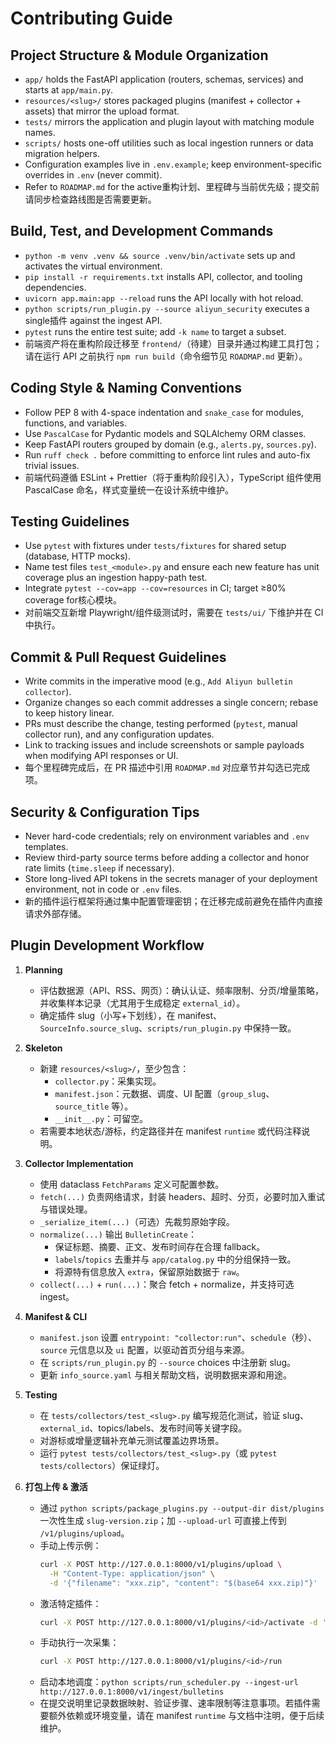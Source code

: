 # Contributing Guide

## Project Structure & Module Organization
- `app/` holds the FastAPI application (routers, schemas, services) and starts at `app/main.py`.
- `resources/<slug>/` stores packaged plugins (manifest + collector + assets) that mirror the upload format.
- `tests/` mirrors the application and plugin layout with matching module names.
- `scripts/` hosts one-off utilities such as local ingestion runners or data migration helpers.
- Configuration examples live in `.env.example`; keep environment-specific overrides in `.env` (never commit).
- Refer to `ROADMAP.md` for the active重构计划、里程碑与当前优先级；提交前请同步检查路线图是否需要更新。

## Build, Test, and Development Commands
- `python -m venv .venv && source .venv/bin/activate` sets up and activates the virtual environment.
- `pip install -r requirements.txt` installs API, collector, and tooling dependencies.
- `uvicorn app.main:app --reload` runs the API locally with hot reload.
- `python scripts/run_plugin.py --source aliyun_security` executes a single插件 against the ingest API.
- `pytest` runs the entire test suite; add `-k name` to target a subset.
- 前端资产将在重构阶段迁移至 `frontend/`（待建）目录并通过构建工具打包；请在运行 API 之前执行 `npm run build`（命令细节见 `ROADMAP.md` 更新）。

## Coding Style & Naming Conventions
- Follow PEP 8 with 4-space indentation and `snake_case` for modules, functions, and variables.
- Use `PascalCase` for Pydantic models and SQLAlchemy ORM classes.
- Keep FastAPI routers grouped by domain (e.g., `alerts.py`, `sources.py`).
- Run `ruff check .` before committing to enforce lint rules and auto-fix trivial issues.
- 前端代码遵循 ESLint + Prettier（将于重构阶段引入），TypeScript 组件使用 PascalCase 命名，样式变量统一在设计系统中维护。

## Testing Guidelines
- Use `pytest` with fixtures under `tests/fixtures` for shared setup (database, HTTP mocks).
- Name test files `test_<module>.py` and ensure each new feature has unit coverage plus an ingestion happy-path test.
- Integrate `pytest --cov=app --cov=resources` in CI; target ≥80% coverage for核心模块。
- 对前端交互新增 Playwright/组件级测试时，需要在 `tests/ui/` 下维护并在 CI 中执行。

## Commit & Pull Request Guidelines
- Write commits in the imperative mood (e.g., `Add Aliyun bulletin collector`).
- Organize changes so each commit addresses a single concern; rebase to keep history linear.
- PRs must describe the change, testing performed (`pytest`, manual collector run), and any configuration updates.
- Link to tracking issues and include screenshots or sample payloads when modifying API responses or UI.
- 每个里程碑完成后，在 PR 描述中引用 `ROADMAP.md` 对应章节并勾选已完成项。

## Security & Configuration Tips
- Never hard-code credentials; rely on environment variables and `.env` templates.
- Review third-party source terms before adding a collector and honor rate limits (`time.sleep` if necessary).
- Store long-lived API tokens in the secrets manager of your deployment environment, not in code or `.env` files.
- 新的插件运行框架将通过集中配置管理密钥；在迁移完成前避免在插件内直接请求外部存储。

## Plugin Development Workflow
1. **Planning**
   - 评估数据源（API、RSS、网页）：确认认证、频率限制、分页/增量策略，并收集样本记录（尤其用于生成稳定 `external_id`）。
   - 确定插件 slug（小写+下划线），在 manifest、`SourceInfo.source_slug`、`scripts/run_plugin.py` 中保持一致。

2. **Skeleton**
   - 新建 `resources/<slug>/`，至少包含：
     - `collector.py`：采集实现。
     - `manifest.json`：元数据、调度、UI 配置（`group_slug`、`source_title` 等）。
     - `__init__.py`：可留空。
   - 若需要本地状态/游标，约定路径并在 manifest `runtime` 或代码注释说明。

3. **Collector Implementation**
   - 使用 dataclass `FetchParams` 定义可配置参数。
   - `fetch(...)` 负责网络请求，封装 headers、超时、分页，必要时加入重试与错误处理。
   - `_serialize_item(...)`（可选）先裁剪原始字段。
   - `normalize(...)` 输出 `BulletinCreate`：
     - 保证标题、摘要、正文、发布时间存在合理 fallback。
     - `labels`/`topics` 去重并与 `app/catalog.py` 中的分组保持一致。
     - 将源特有信息放入 `extra`，保留原始数据于 `raw`。
   - `collect(...)` + `run(...)`：聚合 fetch + normalize，并支持可选 ingest。

4. **Manifest & CLI**
   - `manifest.json` 设置 `entrypoint: "collector:run"`、`schedule`（秒）、`source` 元信息以及 `ui` 配置，以驱动首页分组与来源。
   - 在 `scripts/run_plugin.py` 的 `--source` choices 中注册新 slug。
   - 更新 `info_source.yaml` 与相关帮助文档，说明数据来源和用途。

5. **Testing**
   - 在 `tests/collectors/test_<slug>.py` 编写规范化测试，验证 slug、`external_id`、topics/labels、发布时间等关键字段。
   - 对游标或增量逻辑补充单元测试覆盖边界场景。
   - 运行 `pytest tests/collectors/test_<slug>.py`（或 `pytest tests/collectors`）保证绿灯。

6. **打包上传 & 激活**
   - 通过 `python scripts/package_plugins.py --output-dir dist/plugins` 一次性生成 `slug-version.zip`；加 `--upload-url` 可直接上传到 `/v1/plugins/upload`。
   - 手动上传示例：
     ```bash
     curl -X POST http://127.0.0.1:8000/v1/plugins/upload \
       -H "Content-Type: application/json" \
       -d '{"filename": "xxx.zip", "content": "$(base64 xxx.zip)"}'
     ```
   - 激活特定插件：
     ```bash
     curl -X POST http://127.0.0.1:8000/v1/plugins/<id>/activate -d '{"activate": true}'
     ```
   - 手动执行一次采集：
     ```bash
     curl -X POST http://127.0.0.1:8000/v1/plugins/<id>/run
     ```
   - 启动本地调度：`python scripts/run_scheduler.py --ingest-url http://127.0.0.1:8000/v1/ingest/bulletins`
   - 在提交说明里记录数据映射、验证步骤、速率限制等注意事项。若插件需要额外依赖或环境变量，请在 manifest `runtime` 与文档中注明，便于后续维护。
